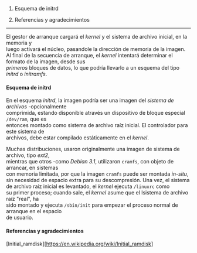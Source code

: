 1. Esquema de initrd

99. Referencias y agradecimientos

---

El gestor de arranque cargará el _kernel_ y el sistema de archivo inicial, en la memoria y  
luego activará el núcleo, pasandole la dirección de memoria de la imagen. Al final de la
secuencia de arranque, el _kernel_ intentará determinar el formato de la imagen, desde sus  
_primeros_ bloques de datos, lo que podría llevarlo a un esquema del tipo _initrd_ o _initramfs_.

#### Esquema de initrd

En el esquema _initrd_, la imagen podría ser una imagen del _sistema de archivos_ -opcionalmente  
comprimida, estando disponible através un dispositivo de bloque especial `/dev/ram`, que es  
entonces montado como sistema de archivo raíz inicial. El controlador para este sistema de  
archivos, debe estar compilado estáticamente en el _kernel_. 

Muchas distribuciones, usaron originalmente una imagen de sistema de archivo, tipo _ext2_,  
mientras que otros -como _Debian 3.1_, utilizaron `cramfs`, con objeto de arrancar, en sistemas  
con memoria limitada, por que la imagen `cramfs` puede ser montada _in-situ_, sin necesidad
de espacio extra para su descompresión.
Una vez, el sistema de archivo raíz inicial es levantado, el _kernel_ ejecuta `/linuxrc` como  
su primer proceso; cuando sale, el _kernel_ asume que el lsistema de archivo raíz "real", ha  
sido montado y ejecuta `/sbin/init` para empezar el proceso  normal de arranque en el espacio  
de usuario.  


#### Referencias y agradecimientos
[Initial_ramdisk][https://en.wikipedia.org/wiki/Initial_ramdisk]
